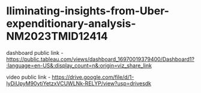 # Iliminating-insights-from-Uber-expenditionary-analysis-NM2023TMID12414

dashboard public link - https://public.tableau.com/views/dashboard_16970019379400/Dashboard1?:language=en-US&:display_count=n&:origin=viz_share_link


video public link - https://drive.google.com/file/d/1-lyDiUpyM90ytiYetzxVCUWLNk-RELYP/view?usp=drivesdk
